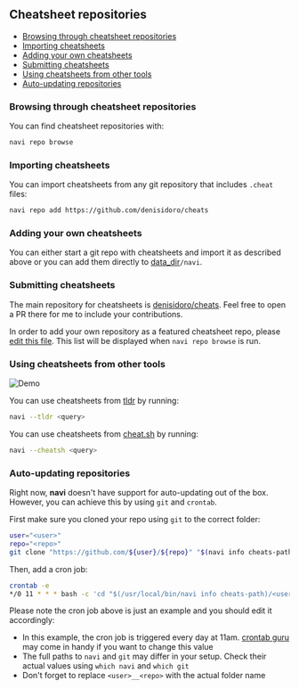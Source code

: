 ## Cheatsheet repositories

- [Browsing through cheatsheet repositories](#browsing-through-cheatsheet-repositories)
- [Importing cheatsheets](#importing-cheatsheets)
- [Adding your own cheatsheets](#adding-your-own-cheatsheets)
- [Submitting cheatsheets](#submitting-cheatsheets)
- [Using cheatsheets from other tools](#using-cheatsheets-from-other-tools)
- [Auto-updating repositories](#auto-updating-repositories)

### Browsing through cheatsheet repositories

You can find cheatsheet repositories with:

```sh
navi repo browse
```

### Importing cheatsheets

You can import cheatsheets from any git repository that includes `.cheat` files:

```sh
navi repo add https://github.com/denisidoro/cheats
```

### Adding your own cheatsheets

You can either start a git repo with cheatsheets and import it as described above or you can add them directly to [data_dir](https://github.com/soc/dirs-rs#Features)`/navi`.

### Submitting cheatsheets

The main repository for cheatsheets is [denisidoro/cheats](https://github.com/denisidoro/cheats). Feel free to open a PR there for me to include your contributions.

In order to add your own repository as a featured cheatsheet repo, please [edit this file](https://github.com/denisidoro/cheats/edit/master/featured_repos.txt). This list will be displayed when `navi repo browse` is run.

### Using cheatsheets from other tools

![Demo](https://user-images.githubusercontent.com/3226564/91878474-bae27500-ec55-11ea-8b19-17876178e887.gif)

You can use cheatsheets from [tldr](https://github.com/tldr-pages/tldr) by running:

```sh
navi --tldr <query>
```

You can use cheatsheets from [cheat.sh](https://github.com/chubin/cheat.sh) by running:

```sh
navi --cheatsh <query>
```

### Auto-updating repositories

Right now, **navi** doesn't have support for auto-updating out of the box. However, you can achieve this by using `git` and `crontab`.

First make sure you cloned your repo using `git` to the correct folder:

```sh
user="<user>"
repo="<repo>"
git clone "https://github.com/${user}/${repo}" "$(navi info cheats-path)/${user}__${repo}"
```

Then, add a cron job:

```sh
crontab -e
*/0 11 * * * bash -c 'cd "$(/usr/local/bin/navi info cheats-path)/<user>__<repo>" && /usr/local/bin/git pull -q origin master'
```

Please note the cron job above is just an example and you should edit it accordingly:

- In this example, the cron job is triggered every day at 11am. [crontab guru](https://crontab.guru/) may come in handy if you want to change this value
- The full paths to `navi` and `git` may differ in your setup. Check their actual values using `which navi` and `which git`
- Don't forget to replace `<user>__<repo>` with the actual folder name
